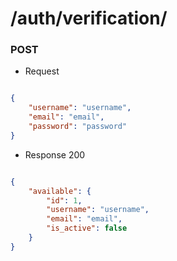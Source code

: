 # /auth/verification/
### POST
+ Request
```json

{
    "username": "username",
    "email": "email",
    "password": "password"
}

```
+ Response 200

```json

{
    "available": {
        "id": 1,
        "username": "username",
        "email": "email",
        "is_active": false
    }
}

```